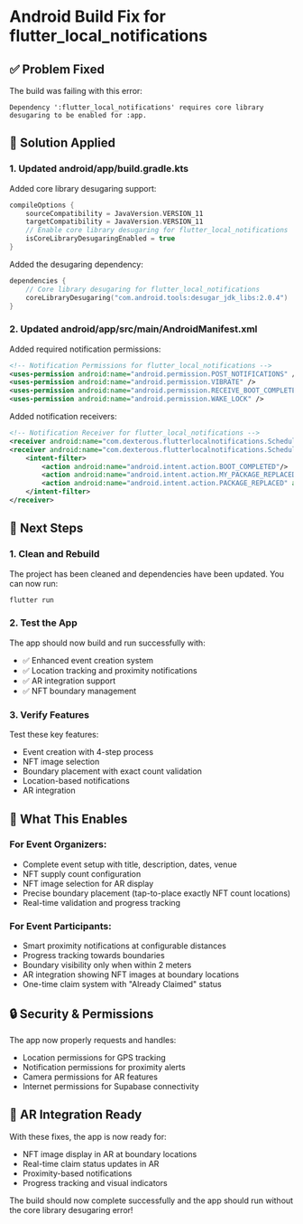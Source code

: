 # Android Build Fix for flutter_local_notifications

## ✅ **Problem Fixed**

The build was failing with this error:
```
Dependency ':flutter_local_notifications' requires core library desugaring to be enabled for :app.
```

## 🔧 **Solution Applied**

### 1. **Updated android/app/build.gradle.kts**

Added core library desugaring support:

```kotlin
compileOptions {
    sourceCompatibility = JavaVersion.VERSION_11
    targetCompatibility = JavaVersion.VERSION_11
    // Enable core library desugaring for flutter_local_notifications
    isCoreLibraryDesugaringEnabled = true
}
```

Added the desugaring dependency:

```kotlin
dependencies {
    // Core library desugaring for flutter_local_notifications
    coreLibraryDesugaring("com.android.tools:desugar_jdk_libs:2.0.4")
}
```

### 2. **Updated android/app/src/main/AndroidManifest.xml**

Added required notification permissions:

```xml
<!-- Notification Permissions for flutter_local_notifications -->
<uses-permission android:name="android.permission.POST_NOTIFICATIONS" />
<uses-permission android:name="android.permission.VIBRATE" />
<uses-permission android:name="android.permission.RECEIVE_BOOT_COMPLETED" />
<uses-permission android:name="android.permission.WAKE_LOCK" />
```

Added notification receivers:

```xml
<!-- Notification Receiver for flutter_local_notifications -->
<receiver android:name="com.dexterous.flutterlocalnotifications.ScheduledNotificationReceiver" />
<receiver android:name="com.dexterous.flutterlocalnotifications.ScheduledNotificationBootReceiver">
    <intent-filter>
        <action android:name="android.intent.action.BOOT_COMPLETED"/>
        <action android:name="android.intent.action.MY_PACKAGE_REPLACED"/>
        <action android:name="android.intent.action.PACKAGE_REPLACED" android:dataScheme="package"/>
    </intent-filter>
</receiver>
```

## 🚀 **Next Steps**

### 1. **Clean and Rebuild**
The project has been cleaned and dependencies have been updated. You can now run:

```bash
flutter run
```

### 2. **Test the App**
The app should now build and run successfully with:
- ✅ Enhanced event creation system
- ✅ Location tracking and proximity notifications
- ✅ AR integration support
- ✅ NFT boundary management

### 3. **Verify Features**
Test these key features:
- Event creation with 4-step process
- NFT image selection
- Boundary placement with exact count validation
- Location-based notifications
- AR integration

## 📱 **What This Enables**

### **For Event Organizers:**
- Complete event setup with title, description, dates, venue
- NFT supply count configuration
- NFT image selection for AR display
- Precise boundary placement (tap-to-place exactly NFT count locations)
- Real-time validation and progress tracking

### **For Event Participants:**
- Smart proximity notifications at configurable distances
- Progress tracking towards boundaries
- Boundary visibility only when within 2 meters
- AR integration showing NFT images at boundary locations
- One-time claim system with "Already Claimed" status

## 🔒 **Security & Permissions**

The app now properly requests and handles:
- Location permissions for GPS tracking
- Notification permissions for proximity alerts
- Camera permissions for AR features
- Internet permissions for Supabase connectivity

## 🎯 **AR Integration Ready**

With these fixes, the app is now ready for:
- NFT image display in AR at boundary locations
- Real-time claim status updates in AR
- Proximity-based notifications
- Progress tracking and visual indicators

The build should now complete successfully and the app should run without the core library desugaring error!
